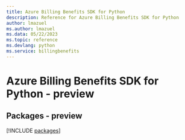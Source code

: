 ```yaml
---
title: Azure Billing Benefits SDK for Python
description: Reference for Azure Billing Benefits SDK for Python
author: lmazuel
ms.author: lmazuel
ms.data: 05/22/2023
ms.topic: reference
ms.devlang: python
ms.service: billingbenefits
---
```

# Azure Billing Benefits SDK for Python - preview
## Packages - preview
[!INCLUDE [packages](billing-benefits-index.md)]